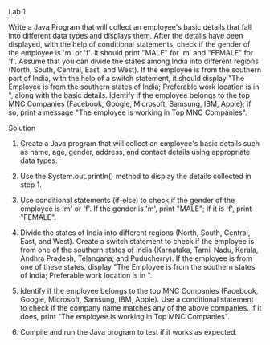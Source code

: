 Lab 1


Write a Java Program that will collect an employee's basic details that fall into different data types and displays them.
After the details have been displayed, with the help of conditional statements, check if the gender of the employee is 'm' or 'f'. It should print "MALE" for 'm' and "FEMALE" for 'f'.
Assume that you can divide the states among India into different regions (North, South, Central, East, and West). If the employee is from the southern part of India, with the help of a switch statement, it should display "The Employee is from the southern states of India; Preferable work location is in <state>", along with the basic details.
Identify if the employee belongs to the top MNC Companies (Facebook, Google, Microsoft, Samsung, IBM, Apple); if so, print a message "The employee is working in Top MNC Companies".
  
  
  Solution

1. Create a Java program that will collect an employee's basic details such as name, age, gender, address, and contact details using appropriate data types.

2. Use the System.out.println() method to display the details collected in step 1.

3. Use conditional statements (if-else) to check if the gender of the employee is 'm' or 'f'. If the gender is 'm', print "MALE"; if it is 'f', print "FEMALE".

4. Divide the states of India into different regions (North, South, Central, East, and West). Create a switch statement to check if the employee is from one of the southern states of India (Karnataka, Tamil Nadu, Kerala, Andhra Pradesh, Telangana, and Puducherry). If the employee is from one of these states, display "The Employee is from the southern states of India; Preferable work location is in <state>". 

5. Identify if the employee belongs to the top MNC Companies (Facebook, Google, Microsoft, Samsung, IBM, Apple). Use a conditional statement to check if the company name matches any of the above companies. If it does, print "The employee is working in Top MNC Companies".

6. Compile and run the Java program to test if it works as expected.


